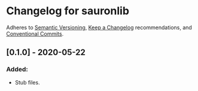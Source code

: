 # Changelog for sauronlib

Adheres to [Semantic Versioning](https://semver.org/spec/v2.0.0.html),
[Keep a Changelog](https://keepachangelog.com/en/1.0.0/) recommendations,
and [Conventional Commits](https://www.conventionalcommits.org/en/v1.0.0/).


## [0.1.0] - 2020-05-22

### Added:
- Stub files.
